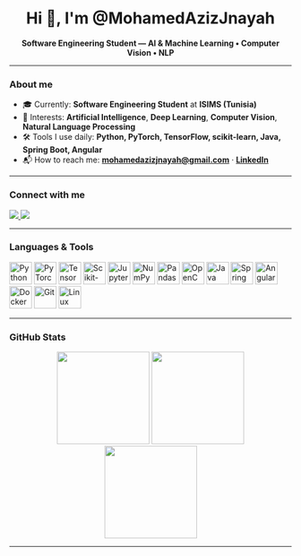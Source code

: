 <div align="center">

# Hi 👋, I'm @MohamedAzizJnayah  
**Software Engineering Student — AI & Machine Learning • Computer Vision • NLP**

</div>

---

### About me
- 🎓 Currently: **Software Engineering Student** at **ISIMS (Tunisia)**  
- 🔬 Interests: **Artificial Intelligence**, **Deep Learning**, **Computer Vision**, **Natural Language Processing**  
- 🛠️ Tools I use daily: **Python, PyTorch, TensorFlow, scikit-learn, Java, Spring Boot, Angular**  
- 📬 How to reach me: **[mohamedazizjnayah@gmail.com](mailto:mohamedazizjnayah@gmail.com)** · **[LinkedIn](https://www.linkedin.com/in/mohamedazizjnayah/)**  

---

### Connect with me
<p>
  <a href="https://www.linkedin.com/in/mohamedazizjnayah/">
    <img src="https://img.shields.io/badge/LinkedIn-0A66C2?style=for-the-badge&logo=linkedin&logoColor=white" />
  </a>
  <a href="mailto:mohamedazizjnayah@gmail.com">
    <img src="https://img.shields.io/badge/Email-D14836?style=for-the-badge&logo=gmail&logoColor=white" />
  </a>
</p>

---

### Languages & Tools
<p>
  <img alt="Python" height="40" src="https://cdn.jsdelivr.net/gh/devicons/devicon@latest/icons/python/python-original.svg" />
  <img alt="PyTorch" height="40" src="https://cdn.jsdelivr.net/gh/devicons/devicon@latest/icons/pytorch/pytorch-original.svg" />
  <img alt="TensorFlow" height="40" src="https://cdn.jsdelivr.net/gh/devicons/devicon@latest/icons/tensorflow/tensorflow-original.svg" />
  <img alt="Scikit-learn" height="40" src="https://cdn.jsdelivr.net/gh/devicons/devicon@latest/icons/scikitlearn/scikitlearn-original.svg" />
  <img alt="Jupyter" height="40" src="https://cdn.jsdelivr.net/gh/devicons/devicon@latest/icons/jupyter/jupyter-original.svg" />
  <img alt="NumPy" height="40" src="https://cdn.jsdelivr.net/gh/devicons/devicon@latest/icons/numpy/numpy-original.svg" />
  <img alt="Pandas" height="40" src="https://cdn.jsdelivr.net/gh/devicons/devicon@latest/icons/pandas/pandas-original.svg" />
  <img alt="OpenCV" height="40" src="https://cdn.jsdelivr.net/gh/devicons/devicon@latest/icons/opencv/opencv-original.svg" />
  <img alt="Java" height="40" src="https://cdn.jsdelivr.net/gh/devicons/devicon@latest/icons/java/java-original.svg" />
  <img alt="Spring" height="40" src="https://cdn.jsdelivr.net/gh/devicons/devicon@latest/icons/spring/spring-original.svg" />
  <img alt="Angular" height="40" src="https://cdn.jsdelivr.net/gh/devicons/devicon@latest/icons/angular/angular-original.svg" />
  <img alt="Docker" height="40" src="https://cdn.jsdelivr.net/gh/devicons/devicon@latest/icons/docker/docker-original.svg" />
  <img alt="Git" height="40" src="https://cdn.jsdelivr.net/gh/devicons/devicon@latest/icons/git/git-original.svg" />
  <img alt="Linux" height="40" src="https://cdn.jsdelivr.net/gh/devicons/devicon@latest/icons/linux/linux-original.svg" />
</p>

---

### GitHub Stats
<div align="center">
  <!-- Replace USERNAME with your GitHub username -->
  <img src="https://github-readme-stats.vercel.app/api?username=MohamedAzizJnayah&show_icons=true" height="165" />
  <img src="https://github-readme-stats.vercel.app/api/top-langs/?username=MohamedAzizJnayah&layout=compact" height="165" />
  <br/>
  <img src="https://streak-stats.demolab.com?user=MohamedAzizJnayah" height="165" />
</div>

---
